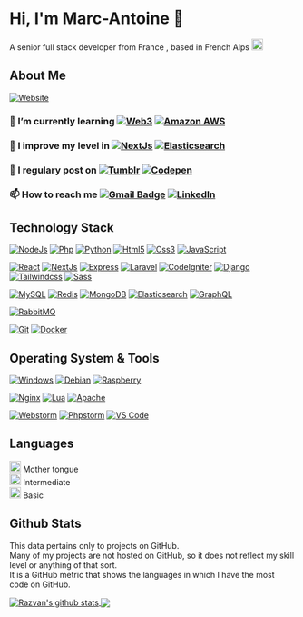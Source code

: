 
# Hi, I'm Marc-Antoine  👋

A senior full stack developer from France , based in French Alps <img src="https://flagcdn.com/fr.svg" width="20" alt="Francais">

## About Me
[![Website](https://img.shields.io/badge/Website-marcantoinedutoit.com-326CE5?style=flat-square)](http://www.marcantoinedutoit.com)

### 🌱 I’m currently learning  [![Web3](https://img.shields.io/badge/web3.js-F16822?style=flat-square&logo=web3.js&logoColor=white)](https://github.com/ChainSafe/web3.js#readme/) [![Amazon AWS](https://img.shields.io/badge/Amazon_AWS-FF9900?style=flat-square&logo=amazonaws&logoColor=white)](https://aws.amazon.com/fr/)

### 🧐 I improve my level in [![NextJs](https://img.shields.io/badge/next.js-000000?style=flat-square&logo=nextdotjs&logoColor=white)](https://nextjs.org/) [![Elasticsearch](https://img.shields.io/badge/-Elasticsearch-005571?style=flat-square&logo=Elasticsearch&logoColor=ffffff)](https://www.elastic.co/)

### 📝 I regulary post on  [![Tumblr](https://img.shields.io/badge/Tumblr-%2336465D.svg?&style=flat-square&logo=Tumblr&logoColor=white)](https://mad-webdev.tumblr.com/) [![Codepen](https://img.shields.io/badge/Codepen-000000?style=flat-squar&logo=codepen&logoColor=white)](https://codepen.io/dhakvehm)


### 📫 How to reach me [![Gmail Badge](https://img.shields.io/badge/-gmail-c14438?style=flat-square&logo=Gmail&logoColor=ffffff)](mailto:marc.antoine.dutoit@gmail.com) [![LinkedIn](https://img.shields.io/badge/LinkedIn-0077B5?style=flat-square&logo=linkedin&logoColor=white)](https://www.linkedin.com/in/marc-antoine-dutoit-7729b35a)

## Technology Stack
[![NodeJs](https://img.shields.io/badge/Node.js-339933?style=flat-square&logo=nodedotjs&logoColor=white)](https://nodejs.org/)
[![Php](https://img.shields.io/badge/PHP-777BB4?style=flat-square&logo=php&logoColor=white)](https://www.php.net/)
[![Python](https://img.shields.io/badge/-Python-3776AB?style=flat-square&logo=python&logoColor=ffffff)](https://www.python.org/)
[![Html5](https://img.shields.io/badge/HTML5-E34F26?style=flat-square&logo=html5&logoColor=white)](https://html5.org/)
[![Css3](https://img.shields.io/badge/CSS3-1572B6?style=flat-square&logo=css3&logoColor=white)](https://developer.mozilla.org/fr/docs/Web/CSS)
[![JavaScript](https://img.shields.io/badge/-JavaScript-%23F7DF1C?style=flat-square&logo=javascript&logoColor=000000&labelColor=%23F7DF1C&color=%23FFCE5A)](https://www.javascript.com/)

[![React](https://img.shields.io/badge/React-20232A?style=flat-square&logo=react&logoColor=61DAFB)](https://reactjs.org/)
[![NextJs](https://img.shields.io/badge/next.js-000000?style=flat-square&logo=nextdotjs&logoColor=white)](https://nextjs.org/)
[![Express](https://img.shields.io/badge/Express.js-000000?style=flat-square&logo=express&logoColor=white)](https://expressjs.com/)
[![Laravel](https://img.shields.io/badge/Laravel-FF2D20?style=flat-square&logo=laravel&logoColor=white)](https://laravel.com/)
[![CodeIgniter](https://img.shields.io/badge/Codeigniter-EF4223?style=flat-square&logo=codeigniter&logoColor=white)](https://codeigniter.com/)
[![Django](https://img.shields.io/badge/-Django-092E20?style=flat-square&logo=Django&logoColor=ffffff)](https://www.djangoproject.com/)
[![Tailwindcss](https://img.shields.io/badge/Tailwind_CSS-38B2AC?style=flat-square&logo=tailwind-css&logoColor=white)](https://tailwindcss.com/)
[![Sass](https://img.shields.io/badge/Sass-CC6699?style=flat-square&logo=sass&logoColor=white)](https://sass-lang.com/)

[![MySQL](https://img.shields.io/badge/-MySQL-4479A1?style=flat-square&logo=MySQL&logoColor=ffffff)](https://www.mysql.com/)
[![Redis](https://img.shields.io/badge/-Redis-DC382D?style=flat-square&logo=Redis&logoColor=ffffff)](https://redis.io/)
[![MongoDB](https://img.shields.io/badge/-MongoDB-47A248?style=flat-square&logo=MongoDB&logoColor=ffffff)](https://www.mongodb.com/)
[![Elasticsearch](https://img.shields.io/badge/-Elasticsearch-005571?style=flat-square&logo=Elasticsearch&logoColor=ffffff)](https://www.elastic.co/)
[![GraphQL](https://img.shields.io/badge/GraphQl-E10098?style=flat-square&logo=graphql&logoColor=white)](https://graphql.org/)

[![RabbitMQ](https://img.shields.io/badge/-RabbitMQ-FF6600?style=flat-square&logo=RabbitMQ&logoColor=ffffff)](https://www.rabbitmq.com/)

[![Git](https://img.shields.io/badge/-Git-%23F05032?style=flat-square&logo=git&logoColor=%23ffffff)](https://git-scm.com/)
[![Docker](https://img.shields.io/badge/-Docker-2496ED?style=flat-square&logo=docker&logoColor=ffffff)](https://www.docker.com/)

## Operating System & Tools
[![Windows](https://img.shields.io/badge/Windows-0078D6?style=flat-square&logo=windows&logoColor=white)](https://www.microsoft.com/windows)
[![Debian](https://img.shields.io/badge/Debian-A81D33?style=flat-square&logo=debian&logoColor=white)](https://www.debian.org/index.fr.html)
[![Raspberry](https://img.shields.io/badge/Raspberry%20Pi-A22846?style=flat-square&logo=Raspberry%20Pi&logoColor=white)](https://www.raspberrypi.com/software/operating-systems/)

[![Nginx](https://img.shields.io/badge/Nginx-009639?style=flat-square&logo=nginx&logoColor=white)](https://www.nginx.com/)
[![Lua](https://img.shields.io/badge/Lua-2C2D72?style=flat-square&logo=lua&logoColor=white)](https://www.nginx.com/resources/wiki/modules/lua/)
[![Apache](https://img.shields.io/badge/Apache-D22128?style=flat-square&logo=Apache&logoColor=white)](https://httpd.apache.org/)

[![Webstorm](https://img.shields.io/badge/IDE-WebStorm-000000?style=flat-square&logo=WebStorm&logoColor=white)](https://www.jetbrains.com/webstorm/)
[![Phpstorm](http://img.shields.io/badge/IDE-PHPStorm-181717?style=flat-squaree&logo=phpstorm&logoColor=white)](https://www.jetbrains.com/phpstorm/)
[![VS Code](https://img.shields.io/badge/IDE-VSCode-%23007ACC?style=flat-square&logo=Visual-studio-code)](https://code.visualstudio.com/)


## Languages

<img src="https://flagcdn.com/fr.svg" width="20" alt="Francais"> Mother tongue   
<img src="https://flagcdn.com/us.svg" width="20" alt="English"> Intermediate   
<img src="https://flagcdn.com/it.svg" width="20" alt="Italian"> Basic   

## Github Stats 
This data pertains only to projects on GitHub.   
Many of my projects are not hosted on GitHub, so it does not reflect my skill level or anything of that sort.  
It is a GitHub metric that shows the languages in which I have the most code on GitHub.

<a href="https://github.com/marcantoinedutoit">
  <img align="center" src="https://github-readme-stats.vercel.app/api?username=marcantoinedutoit&show_icons=true&include_all_commits=true&theme=radical" alt="Razvan's github stats" />
</a>
<a href="https://github.com/marcantoinedutoit">
  <img align="center" src="https://github-readme-stats.vercel.app/api/top-langs/?username=marcantoinedutoit&layout=compact&theme=radical&langs_count=6" />
</a>

